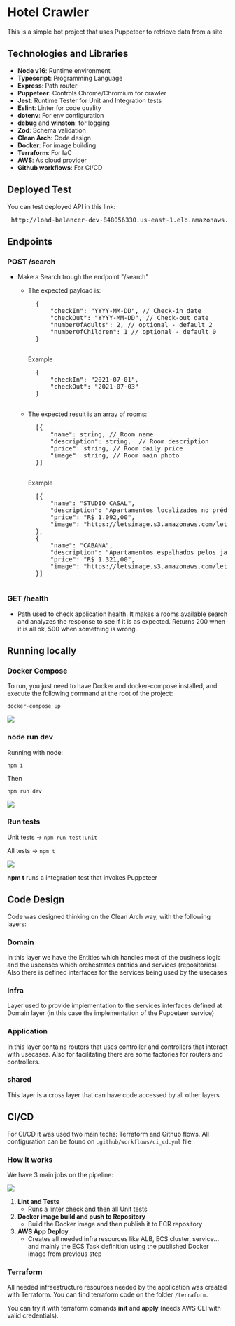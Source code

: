 # Hotel Crawler
This is a simple bot project that uses Puppeteer to retrieve data from a site

## Technologies and Libraries
* **Node v16**: Runtime environment
* **Typescript**: Programming Language
* **Express**: Path router
* **Puppeteer**: Controls Chrome/Chromium for crawler
* **Jest**: Runtime Tester for Unit and Integration tests
* **Eslint**: Linter for code quality
* **dotenv**: For env configuration
* **debug** and **winston**: for logging
* **Zod**: Schema validation
* **Clean Arch**: Code design
* **Docker**: For image building
* **Terraform**: For IaC
* **AWS**: As cloud provider
* **Github workflows**: For CI/CD

## Deployed Test
You can test deployed API in this link:
<pre>
 http://load-balancer-dev-848056330.us-east-1.elb.amazonaws.com
</pre>

## Endpoints
### POST /search
* Make a Search trough the endpoint "/search"
    * The expected payload is:
    
        <pre>
        {
            "checkIn": "YYYY-MM-DD", // Check-in date
            "checkOut": "YYYY-MM-DD", // Check-out date
            "numberOfAdults": 2, // optional - default 2
            "numberOfChildren": 1 // optional - default 0
        }
        </pre>
        
       Example
       
        <pre>
        {
            "checkIn": "2021-07-01", 
            "checkOut": "2021-07-03"
        }
        </pre>
        
    * The expected result is an array of rooms:
    
        <pre>
        [{
            "name": string, // Room name
            "description": string,  // Room description
            "price": string, // Room daily price
            "image": string, // Room main photo
        }]
        </pre>
        
        Example
        
        <pre>
        [{
            "name": "STUDIO CASAL",
            "description": "Apartamentos localizados no prédio principal do Resort, próximos a recepção e a área de convivência, com vista para área de estacionamento não possuem constanda. Acomoda até 1 adulto e 1 criança ou 2 adultos", 
            "price": "R$ 1.092,00",
            "image": "https://letsimage.s3.amazonaws.com/letsbook/193/quartos/30/fotoprincipal.jpg"
        },
        {
            "name": "CABANA",
            "description": "Apartamentos espalhados pelos jardins do Resort, com vista jardim possuem constanda. Acomoda até 4 adultos ou 3 adultos e 1 criança ou 2 adultos e 2 criança ou 1 adulto e 3 crianças, em duas camas casal.", 
            "price": "R$ 1.321,00",
            "image": "https://letsimage.s3.amazonaws.com/letsbook/193/quartos/32/fotoprincipal.jpg"
        }]
        </pre>
### GET /health
* Path used to check application health. It makes a rooms available search and analyzes the response to see if it is as expected. Returns 200 when it is all ok, 500 when something is wrong.

## Running locally
### Docker Compose
To run, you just need to have Docker and docker-compose installed, and execute the following command at the root of the project:

```docker-compose up```

![](assets/docker-compose-execution.png)
### node run dev
Running with node:

```npm i```

Then

```npm run dev```

![](assets/npm-run-dev-execution.png)

### Run tests

Unit tests -> ```npm run test:unit```

All tests ->    ```npm t```

![](assets/npm-t.png)

**npm t** runs a integration test that invokes Puppeteer

## Code Design
Code was designed thinking on the Clean Arch way, with the following layers:

### Domain
In this layer we have the Entities which handles most of the business logic and the usecases which orchestrates entities and services (repositories). Also there is defined interfaces for the services being used by the usecases
### Infra
Layer used to provide implementation to the services interfaces defined at Domain layer (in this case the implementation of the Puppeteer service)
### Application
In this layer contains routers that uses controller and controllers that interact with usecases. Also for facilitating there are some factories for routers and controllers.
### shared
This layer is a cross layer that can have code accessed by all other layers

## CI/CD
For CI/CD it was used two main techs: Terraform and Github flows. All configuration can be found on `.github/workflows/ci_cd.yml` file
### How it works
We have 3 main jobs on the pipeline:

![](assets/ci-cd.png)

1. **Lint and Tests**
    * Runs a linter check and then all Unit tests
2. **Docker image build and push to Repository**
    * Build the Docker image and then publish it to ECR repository
3. **AWS App Deploy**
    * Creates all needed infra resources like ALB, ECS cluster, service... and mainly the ECS Task definition using the published Docker image from previous step
### Terraform
All needed infraestructure resources needed by the application was created with Terraform. You can find terraform code on the folder `/terraform`.

You can try it with terraform comands **init** and **apply** (needs AWS CLI with valid credentials).
